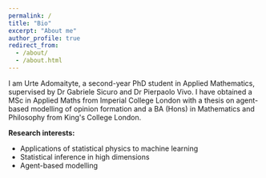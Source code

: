 ```yaml
---
permalink: /
title: "Bio"
excerpt: "About me"
author_profile: true
redirect_from: 
  - /about/
  - /about.html
---
```


I am Urte Adomaityte, a second-year PhD student in Applied Mathematics, supervised by Dr Gabriele Sicuro and Dr Pierpaolo Vivo. I have obtained a MSc in Applied Maths from Imperial College London with a thesis on agent-based modelling of opinion formation and a BA (Hons) in Mathematics and Philosophy from King's College London.

<strong>Research interests:</strong>
- Applications of statistical physics to machine learning
- Statistical inference in high dimensions
- Agent-based modelling
